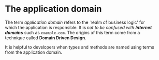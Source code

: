 # The application domain
The term *application domain* refers to the 'realm of business logic' for which the application is responsible. It is *not to be confused with **Internet domains*** such as `example.com`. The origins of this term come from a technique called **Domain Driven Design**.

It is helpful to developers when types and methods are named using terms from the application domain.